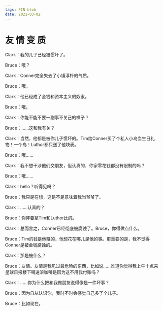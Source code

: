 ```yaml
---
tags: FIN blob
date: 2021-03-02
---
```


# 友 情 变 质

Clark：我的儿子已经被惯坏了。

Bruce：哦？

Clark：Conner完全失去了小镇淳朴的气质。

Bruce：哦。

Clark：他已经成了金钱和资本主义的奴隶。

Bruce：哦。

Clark：你能不能不要一副事不关己的样子？

Bruce：……这和我有关？

Clark：当然，他都是被你儿子惯坏的。Tim给Conner买了个私人小岛当生日礼物！一个岛！Luthor都只送了他块表。

Bruce：哦……

Clark：我不想干涉他们交朋友，但认真的，你家零花钱都没有限制的吗？

Bruce：哦……

Clark：hello？听得见吗？

Bruce：我只是在想，这是不是意味着我当爷爷了。

Clark：……认真的？

Bruce：你非要拿Tim和Luthor比的。

Clark：总而言之，Conner已经彻底被腐蚀了。Bruce，你得做点什么。

Bruce：Tim的钱是他赚的，他想花在哪儿是他的事。更重要的是，我不觉得Conner是被金钱腐蚀的。

Clark：那是被什么？

Bruce：友情。友情是我见过最危险的东西，比如说……难道你觉得我上午十点来星球日报楼下喝速溶咖啡是因为这不用我付账吗？

Clark：……你为什么把和我做朋友说得像是一件坏事？

Bruce：因为自从认识你，我时不时会感觉自己多了个儿子。

Bruce：比如现在。
